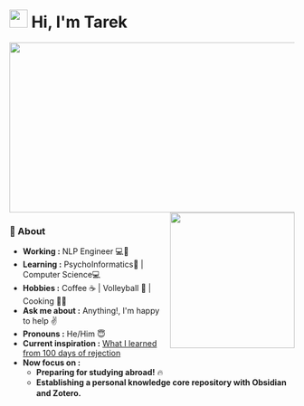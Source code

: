 <h1><img src="https://em-content.zobj.net/source/microsoft-teams/337/waving-hand_1f44b.png" width=32/> Hi, I'm Tarek</h1>
<img align="center" height="301" width="902" src="https://user-images.githubusercontent.com/54787524/230722448-c729e9d6-92f8-44ea-ba7d-c063effdce3c.png">

<img align="right" height="240" width="220" src="https://github.com/liuyuweitarek/liuyuweitarek/assets/54787524/dc0b15ae-5071-41c7-9aed-e60170877318">

### 🤔 About
-  **Working :** NLP Engineer 💻🤖 
-  **Learning :** PsychoInformatics🧠 | Computer Science💻
-  **Hobbies :** Coffee ☕ | Volleyball 🏐 | Cooking 🧑‍🍳
-  **Ask me about :** Anything!, I'm happy to help :v:
-  **Pronouns :** He/Him :innocent: 
-  **Current inspiration :** [What I learned from 100 days of rejection](https://youtu.be/-vZXgApsPCQ)
-  **Now focus on :**
    - **Preparing for studying abroad!** 🔥
    - **Establishing a personal knowledge core repository with Obsidian and Zotero.** <img src="https://github.com/liuyuweitarek/liuyuweitarek/assets/54787524/0a35f148-e5e0-4603-a5a4-770c3d762b32" hight=16 width=16/> <img src="https://github.com/liuyuweitarek/liuyuweitarek/assets/54787524/d666390f-1fd0-417c-ba01-b2f08920cc1d" hight=16 width=16/>
